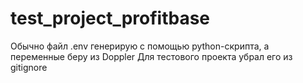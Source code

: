 # test_project_profitbase

Обычно файл .env генерирую с помощью python-скрипта, а переменные беру из Doppler
Для тестового проекта убрал его из gitignore
